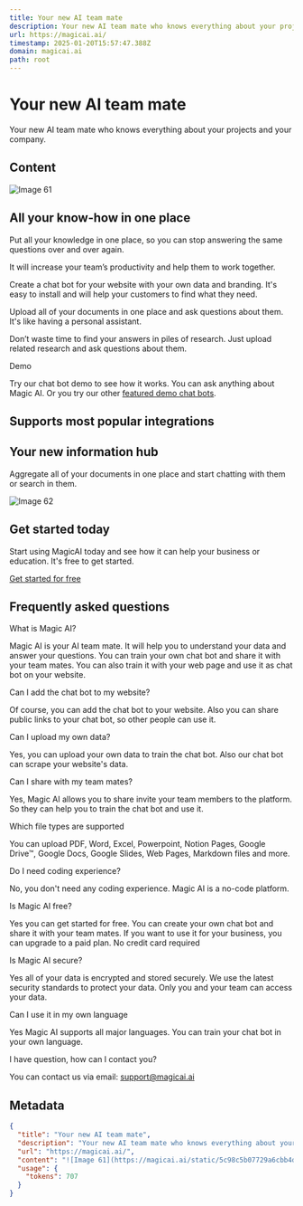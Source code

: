 ```yaml
---
title: Your new AI team mate
description: Your new AI team mate who knows everything about your projects and your company.
url: https://magicai.ai/
timestamp: 2025-01-20T15:57:47.388Z
domain: magicai.ai
path: root
---
```


# Your new AI team mate


Your new AI team mate who knows everything about your projects and your company.


## Content

![Image 61](https://magicai.ai/static/5c98c5b07729a6cbb4d32045e74f8cc0/cd5a9/background-features.jpg)

All your know-how in one place
------------------------------

Put all your knowledge in one place, so you can stop answering the same questions over and over again.

It will increase your team’s productivity and help them to work together.

Create a chat bot for your website with your own data and branding. It's easy to install and will help your customers to find what they need.

Upload all of your documents in one place and ask questions about them. It's like having a personal assistant.

Don’t waste time to find your answers in piles of research. Just upload related research and ask questions about them.

Demo

Try our chat bot demo to see how it works. You can ask anything about Magic AI. Or you try our other [featured demo chat bots](https://magicai.ai/demo/).

Supports most popular integrations
----------------------------------

Your new information hub
------------------------

Aggregate all of your documents in one place and start chatting with them or search in them.

![Image 62](https://magicai.ai/static/8f4f479aa46a2a51a50746da42a1d25b/0a5b3/background-call-to-action.jpg)

Get started today
-----------------

Start using MagicAI today and see how it can help your business or education. It's free to get started.

[Get started for free](https://app.magicai.ai/register)

Frequently asked questions
--------------------------

What is Magic AI?

Magic AI is your AI team mate. It will help you to understand your data and answer your questions. You can train your own chat bot and share it with your team mates. You can also train it with your web page and use it as chat bot on your website.

Can I add the chat bot to my website?

Of course, you can add the chat bot to your website. Also you can share public links to your chat bot, so other people can use it.

Can I upload my own data?

Yes, you can upload your own data to train the chat bot. Also our chat bot can scrape your website's data.

Can I share with my team mates?

Yes, Magic AI allows you to share invite your team members to the platform. So they can help you to train the chat bot and use it.

Which file types are supported

You can upload PDF, Word, Excel, Powerpoint, Notion Pages, Google Drive™, Google Docs, Google Slides, Web Pages, Markdown files and more.

Do I need coding experience?

No, you don't need any coding experience. Magic AI is a no-code platform.

Is Magic AI free?

Yes you can get started for free. You can create your own chat bot and share it with your team mates. If you want to use it for your business, you can upgrade to a paid plan. No credit card required

Is Magic AI secure?

Yes all of your data is encrypted and stored securely. We use the latest security standards to protect your data. Only you and your team can access your data.

Can I use it in my own language

Yes Magic AI supports all major languages. You can train your chat bot in your own language.

I have question, how can I contact you?

You can contact us via email: support@magicai.ai

## Metadata

```json
{
  "title": "Your new AI team mate",
  "description": "Your new AI team mate who knows everything about your projects and your company.",
  "url": "https://magicai.ai/",
  "content": "![Image 61](https://magicai.ai/static/5c98c5b07729a6cbb4d32045e74f8cc0/cd5a9/background-features.jpg)\n\nAll your know-how in one place\n------------------------------\n\nPut all your knowledge in one place, so you can stop answering the same questions over and over again.\n\nIt will increase your team’s productivity and help them to work together.\n\nCreate a chat bot for your website with your own data and branding. It's easy to install and will help your customers to find what they need.\n\nUpload all of your documents in one place and ask questions about them. It's like having a personal assistant.\n\nDon’t waste time to find your answers in piles of research. Just upload related research and ask questions about them.\n\nDemo\n\nTry our chat bot demo to see how it works. You can ask anything about Magic AI. Or you try our other [featured demo chat bots](https://magicai.ai/demo/).\n\nSupports most popular integrations\n----------------------------------\n\nYour new information hub\n------------------------\n\nAggregate all of your documents in one place and start chatting with them or search in them.\n\n![Image 62](https://magicai.ai/static/8f4f479aa46a2a51a50746da42a1d25b/0a5b3/background-call-to-action.jpg)\n\nGet started today\n-----------------\n\nStart using MagicAI today and see how it can help your business or education. It's free to get started.\n\n[Get started for free](https://app.magicai.ai/register)\n\nFrequently asked questions\n--------------------------\n\nWhat is Magic AI?\n\nMagic AI is your AI team mate. It will help you to understand your data and answer your questions. You can train your own chat bot and share it with your team mates. You can also train it with your web page and use it as chat bot on your website.\n\nCan I add the chat bot to my website?\n\nOf course, you can add the chat bot to your website. Also you can share public links to your chat bot, so other people can use it.\n\nCan I upload my own data?\n\nYes, you can upload your own data to train the chat bot. Also our chat bot can scrape your website's data.\n\nCan I share with my team mates?\n\nYes, Magic AI allows you to share invite your team members to the platform. So they can help you to train the chat bot and use it.\n\nWhich file types are supported\n\nYou can upload PDF, Word, Excel, Powerpoint, Notion Pages, Google Drive™, Google Docs, Google Slides, Web Pages, Markdown files and more.\n\nDo I need coding experience?\n\nNo, you don't need any coding experience. Magic AI is a no-code platform.\n\nIs Magic AI free?\n\nYes you can get started for free. You can create your own chat bot and share it with your team mates. If you want to use it for your business, you can upgrade to a paid plan. No credit card required\n\nIs Magic AI secure?\n\nYes all of your data is encrypted and stored securely. We use the latest security standards to protect your data. Only you and your team can access your data.\n\nCan I use it in my own language\n\nYes Magic AI supports all major languages. You can train your chat bot in your own language.\n\nI have question, how can I contact you?\n\nYou can contact us via email: support@magicai.ai",
  "usage": {
    "tokens": 707
  }
}
```
